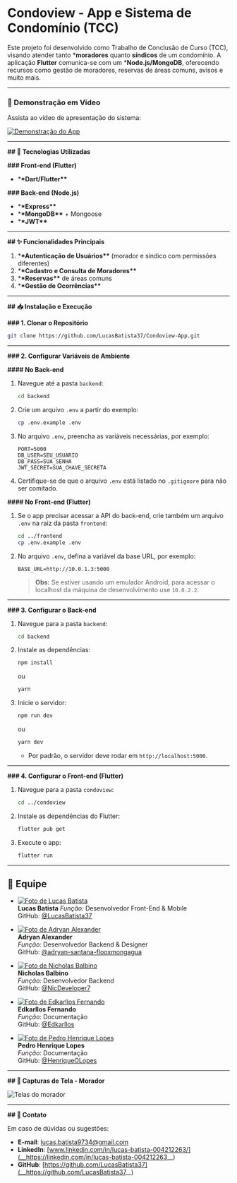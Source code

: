 # Condoview - App e Sistema de Condomínio (TCC)

Este projeto foi desenvolvido como Trabalho de Conclusão de Curso (TCC), visando atender tanto *****moradores**** quanto ****síndicos**** de um condomínio. A aplicação ****Flutter**** comunica-se com um *****Node.js/MongoDB****, oferecendo recursos como gestão de moradores, reservas de áreas comuns, avisos e muito mais.

---

### :movie_camera: Demonstração em Vídeo

Assista ao vídeo de apresentação do sistema:

[![Demonstração do App](https://img.youtube.com/vi/E2fc69-hLe4/0.jpg)](https://www.youtube.com/watch?v=E2fc69-hLe4 "Clique para assistir")


---

****## :wrench: Tecnologias Utilizadas****

****### Front-end (Flutter)****

- \*********\*****Dart/Flutter****\*\*********

****### Back-end (Node.js)****

- \*********\*****Express****\*\*********
- \*********\*****MongoDB****\*\********* + Mongoose
- \*********\*****JWT****\*\*********

---

****## :sparkles: Funcionalidades Principais****

1. \*********\*****Autenticação de Usuários****\*\*********
   (morador e síndico com permissões diferentes)
2. \*********\*****Cadastro e Consulta de Moradores****\*\*********
3. \*********\*****Reservas****\*\********* de áreas comuns
4. \*********\*****Gestão de Ocorrências****\*\*********

---

****## :inbox_tray: Instalação e Execução****

****### 1. Clonar o Repositório****

```bash
git clone https://github.com/LucasBatista37/Condoview-App.git
```

---

**### 2. Configurar Variáveis de Ambiente**

**#### No Back-end**

1.  Navegue até a pasta `backend`:

    ```bash
    cd backend
    ```

2.  Crie um arquivo `.env` a partir do exemplo:

    ```bash
    cp .env.example .env
    ```

3.  No arquivo `.env`, preencha as variáveis necessárias, por exemplo:

    ```env
    PORT=5000
    DB_USER=SEU_USUARIO
    DB_PASS=SUA_SENHA
    JWT_SECRET=SUA_CHAVE_SECRETA
    ```

4.  Certifique-se de que o arquivo `.env` está listado no `.gitignore` para não ser comitado.

**#### No Front-end (Flutter)**

1.  Se o app precisar acessar a API do back-end, crie também um arquivo `.env` na raiz da pasta `frontend`:

    ```bash
    cd ../frontend
    cp .env.example .env
    ```

2.  No arquivo `.env`, defina a variável da base URL, por exemplo:

    ```env
    BASE_URL=http://10.0.1.3:5000
    ```

    > ****Obs:**** Se estiver usando um emulador Android, para acessar o localhost da máquina de desenvolvimento use `10.0.2.2`.

---

**### 3. Configurar o Back-end**

1.  Navegue para a pasta `backend`:

    ```bash
    cd backend
    ```

2.  Instale as dependências:

    ```bash
    npm install
    ```

    ou

    ```bash
    yarn
    ```

3.  Inicie o servidor:

    ```bash
    npm run dev
    ```

    ou

    ```bash
    yarn dev
    ```

    - Por padrão, o servidor deve rodar em `http://localhost:5000`.

---

**### 4. Configurar o Front-end (Flutter)**

1.  Navegue para a pasta `condoview`:

    ```bash
    cd ../condoview
    ```

2.  Instale as dependências do Flutter:

    ```bash
    flutter pub get
    ```

3.  Execute o app:

    ```bash
    flutter run
    ```

---

## :handshake: Equipe

- [![Foto de Lucas Batista](https://github.com/LucasBatista37.png?size=100)](https://github.com/LucasBatista37)  
  **Lucas Batista**
  _Função:_ Desenvolvedor Front-End & Mobile  
  GitHub: [@LucasBatista37](https://github.com/LucasBatista37)

- [![Foto de Adryan Alexander](https://github.com/adryan-santana-flooxmongagua.png?size=100)](https://github.com/adryan-santana-flooxmongagua)  
  **Adryan Alexander**  
  _Função:_ Desenvolvedor Backend & Designer  
  GitHub: [@adryan-santana-flooxmongagua](https://github.com/adryan-santana-flooxmongagua)

- [![Foto de Nicholas Balbino](https://github.com/null.png?size=100)](https://github.com/NicDeveloper7)  
  **Nicholas Balbino**  
  _Função:_ Desenvolvedor Backend  
  GitHub: [@NicDeveloper7](https://github.com/NicDeveloper7)

- [![Foto de Edkarllos Fernando](https://github.com/null.png?size=100)](https://github.com/Edkarllos)  
  **Edkarllos Fernando**  
  _Função:_ Documentação  
  GitHub: [@Edkarllos](https://github.com/Edkarllos)

- [![Foto de Pedro Henrique Lopes](https://github.com/null.png?size=100)](https://github.com/HenriqueOLopes)  
  **Pedro Henrique Lopes**  
  _Função:_ Documentação  
  GitHub: [@HenriqueOLopes](https://github.com/HenriqueOLopes)

---

**## :movie_camera: Capturas de Tela - Morador**

![Telas do morador](__./assets/images/morador.jpg__)

---

**## :wave: Contato**

Em caso de dúvidas ou sugestões:

- ****E-mail****: [lucas.batista9734@gmail.com](__mailto:lucas.batista9734@gmail.com__)
- ****LinkedIn****: [www.linkedin.com/in/lucas-batista-004212263/](__https://linkedin.com/in/lucas-batista-004212263__)
- ****GitHub****: [https://github.com/LucasBatista37](__https://github.com/LucasBatista37__)